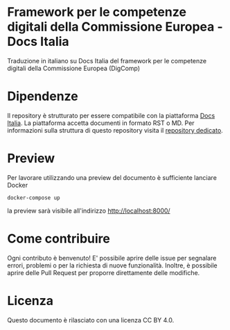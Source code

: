 # Framework per le competenze digitali della Commissione Europea - Docs Italia

Traduzione in italiano su Docs Italia del framework per le competenze digitali della Commissione Europea (DigComp)
 
# Dipendenze

Il repository è strutturato per essere compatibile con la piattaforma [Docs
Italia](https://docs.italia.it/). 
La piattaforma accetta documenti in formato RST o MD. 
Per informazioni sulla struttura di questo repository visita il [repository
dedicato](https://github.com/italia/docs-italia-starter-kit).

# Preview

Per lavorare utilizzando una preview del documento è sufficiente lanciare Docker

```
docker-compose up
```

la preview sarà visibile all'indirizzo [http://localhost:8000/](http://localhost:8000/)

# Come contribuire

Ogni contributo è benvenuto!
E' possibile aprire delle issue per segnalare errori, problemi o per la
richiesta di nuove funzionalità.
Inoltre, è possibile aprire delle Pull Request per proporre direttamente delle
modifiche.

# Licenza 

Questo documento è rilasciato con una licenza CC BY 4.0.
